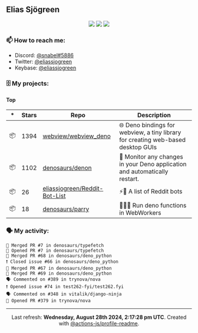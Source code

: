 ## Elias Sjögreen

<p align="center">
  <img src="https://img.shields.io/badge/🎂-dec. 2003-success" />
  <img src="https://img.shields.io/badge/🌎-Stockholm-informational" />
  <img src="https://img.shields.io/badge/👦-He/Him-informational" />
</p>

### 📫 How to reach me:

- Discord: [@snabel#5886](https://discord.com/users/267978757799673866)
- Twitter: [@eliassjogreen](https://twitter.com/eliassjogreen)
- Keybase: [@eliassjogreen](https://keybase.io/eliassjogreen)

### 🗄 My projects:

#### Top
|*|Stars|Repo|Description|
|---|---|---|---|
| 📦 | 1394 | [webview/webview_deno](https://github.com/webview/webview_deno) | 🌐 Deno bindings for webview, a tiny library for creating web-based desktop GUIs |
| 📦 | 1102 | [denosaurs/denon](https://github.com/denosaurs/denon) | 👀 Monitor any changes in your Deno application and automatically restart. |
| 📦 | 26 | [eliassjogreen/Reddit-Bot-List](https://github.com/eliassjogreen/Reddit-Bot-List) | ⚡️🤖 A list of Reddit bots |
| 📦 | 18 | [denosaurs/parry](https://github.com/denosaurs/parry) | 👷🏽‍♂️ Run deno functions in WebWorkers |

### 🗣 My activity:

```
🎉 Merged PR #7 in denosaurs/typefetch
💪 Opened PR #7 in denosaurs/typefetch
🎉 Merged PR #68 in denosaurs/deno_python
❗️ Closed issue #66 in denosaurs/deno_python
🎉 Merged PR #67 in denosaurs/deno_python
🎉 Merged PR #69 in denosaurs/deno_python
🗣 Commented on #389 in trynova/nova
❗️ Opened issue #74 in test262-fyi/test262.fyi
🗣 Commented on #348 in vitalik/django-ninja
💪 Opened PR #379 in trynova/nova
```

------------
<p align="center">Last refresh: <b>Wednesday, August 28th 2024, 2:17:28 pm UTC</b>. Created with <a href=https://github.com/marketplace/actions/profile-readme>@actions-js/profile-readme</a>.</p>
